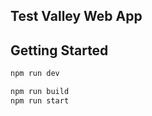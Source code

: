 ## Test Valley Web App

## Getting Started

```bash development
npm run dev
```

```bash production 
npm run build
npm run start
```